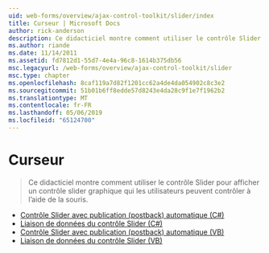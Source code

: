 ```yaml
---
uid: web-forms/overview/ajax-control-toolkit/slider/index
title: Curseur | Microsoft Docs
author: rick-anderson
description: Ce didacticiel montre comment utiliser le contrôle Slider pour afficher un contrôle slider graphique qui les utilisateurs peuvent contrôler à l’aide de la souris.
ms.author: riande
ms.date: 11/14/2011
ms.assetid: fd7812d1-55d7-4e4a-96c8-1614b375db56
msc.legacyurl: /web-forms/overview/ajax-control-toolkit/slider
msc.type: chapter
ms.openlocfilehash: 8caf119a7d82f1201cc62a4de4da054902c8c3e2
ms.sourcegitcommit: 51b01b6ff8edde57d8243e4da28c9f1e7f1962b2
ms.translationtype: MT
ms.contentlocale: fr-FR
ms.lasthandoff: 05/06/2019
ms.locfileid: "65124700"
---
```

# <a name="slider"></a>Curseur

> Ce didacticiel montre comment utiliser le contrôle Slider pour afficher un contrôle slider graphique qui les utilisateurs peuvent contrôler à l’aide de la souris.

- [Contrôle Slider avec publication (postback) automatique (C#)](using-the-slider-control-with-auto-postback-cs.md)
- [Liaison de données du contrôle Slider (C#)](databinding-the-slider-control-cs.md)
- [Contrôle Slider avec publication (postback) automatique (VB)](using-the-slider-control-with-auto-postback-vb.md)
- [Liaison de données du contrôle Slider (VB)](databinding-the-slider-control-vb.md)
